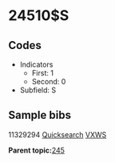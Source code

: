 # 24510$S

## Codes

-   Indicators
    -   First: 1
    -   Second: 0
-   Subfield: S

## Sample bibs

11329294 [Quicksearch](https://search.library.yale.edu/catalog/11329294) [VXWS](http://prodorbis.library.yale.edu:7014/vxws/GetHoldingsService?bibId=11329294)

**Parent topic:**[245](../../tags/245/245.md)


